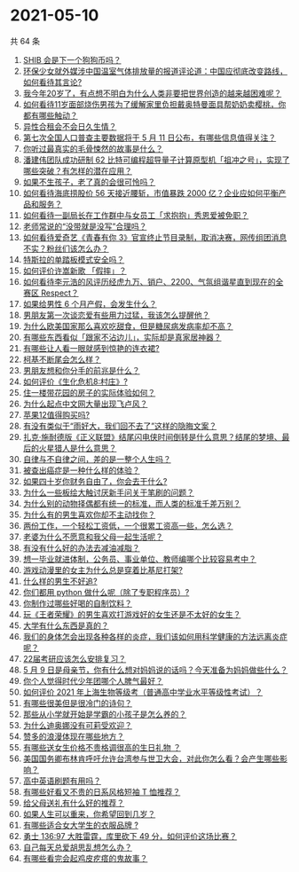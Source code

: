 # 2021-05-10

共 64 条

<!-- BEGIN -->
<!-- 最后更新时间 Mon May 10 2021 03:05:19 GMT+0800 (China Standard Time) -->

1. [SHIB 会是下一个狗狗币吗？](https://www.zhihu.com/question/455602405)
2. [环保少女就外媒涉中国温室气体排放量的报道评论道：中国应彻底改变路线，如何看待其言论?](https://www.zhihu.com/question/458454363)
3. [我今年20岁了，有点想不明白为什么人类非要把世界创造的越来越困难呢？](https://www.zhihu.com/question/452475296)
4. [如何看待11岁面部烧伤男孩为了缓解家里负担戴奥特曼面具帮奶奶卖樱桃，你都有哪些触动？](https://www.zhihu.com/question/458441722)
5. [异性合租会不会日久生情？](https://www.zhihu.com/question/295424569)
6. [第七次全国人口普查主要数据将于 5 月 11
   日公布，有哪些信息值得关注？](https://www.zhihu.com/question/458484293)
7. [你听过最真实的毛骨悚然的故事是什么？](https://www.zhihu.com/question/458168131)
8. [潘建伟团队成功研制 62
   比特可编程超导量子计算原型机「祖冲之号」，实现了哪些突破？有怎样的潜在应用？](https://www.zhihu.com/question/458402313)
9. [如果不生孩子，老了真的会很可怜吗？](https://www.zhihu.com/question/444313202)
10. [如何看待海底捞股价 56 天接近腰斩，市值暴跌 2000
    亿？企业应如何平衡产品和服务？](https://www.zhihu.com/question/458401875)
11. [如何看待一副局长在工作群中与女员工「求抱抱」秀恩爱被免职？](https://www.zhihu.com/question/458503250)
12. [老师常说的“没带就是没写”合理吗？](https://www.zhihu.com/question/457033055)
13. [如何看待爱奇艺《青春有你
    3》官宣终止节目录制，取消决赛，网传组团消息不实？粉丝们该怎么办？](https://www.zhihu.com/question/458528380)
14. [特斯拉的单踏板模式安全吗？](https://www.zhihu.com/question/457106227)
15. [如何评价许嵩新歌 「假摔」？](https://www.zhihu.com/question/458607627)
16. [如何看待李元浩的风评历经虎九万、销户、2200、气氛组谐星直到现在的全赛区
    Respect？](https://www.zhihu.com/question/458398300)
17. [如果给男性 6 个月产假，会发生什么？](https://www.zhihu.com/question/458379267)
18. [男朋友第一次谈恋爱有些用力过猛，我该怎么提醒他？](https://www.zhihu.com/question/419802297)
19. [为什么欧美国家那么喜欢吃甜食，但是糖尿病发病率却不高？](https://www.zhihu.com/question/418929439)
20. [有哪些东西看似「跟家不沾边儿」，实际却是真家居神器？](https://www.zhihu.com/question/454606011)
21. [有哪些让人看一眼就感到惊艳的连衣裙?](https://www.zhihu.com/question/383661922)
22. [柯基不断尾会怎么样？](https://www.zhihu.com/question/366868572)
23. [男朋友想和你分手的前兆是什么？](https://www.zhihu.com/question/23312889)
24. [如何评价《生化危机8:村庄》?](https://www.zhihu.com/question/401056274)
25. [住一楼带花园的房子的实际体验如何？](https://www.zhihu.com/question/24249319)
26. [为什么起点中文网大量出现飞卢风？](https://www.zhihu.com/question/454447604)
27. [苹果12值得购买吗?](https://www.zhihu.com/question/369674875)
28. [有没有类似于“雨好大，我们回不去了”这样的隐晦文案？](https://www.zhihu.com/question/445913131)
29. [扎克·施耐德版《正义联盟》结尾闪电侠时间倒转是什么意思？结尾的梦境、最后的火星猎人是什么意思？](https://www.zhihu.com/question/450098286)
30. [自律与不自律之间，差的是一整个人生吗？](https://www.zhihu.com/question/441394802)
31. [被查出癌症是一种什么样的体验？](https://www.zhihu.com/question/316703481)
32. [如果四十岁你财务自由了，你会去干什么?](https://www.zhihu.com/question/323042685)
33. [为什么一些板绘大触讨厌新手问关于笔刷的问题？](https://www.zhihu.com/question/29415580)
34. [为什么别的动物择偶都有统一的标准，而人类的标准千差万别？](https://www.zhihu.com/question/457515166)
35. [为什么有的男生喜欢你却不主动找你？](https://www.zhihu.com/question/328791863)
36. [两份工作，一个轻松工资低，一个很累工资高一些，怎么选？](https://www.zhihu.com/question/63557154)
37. [老婆为什么不愿意和我父母一起生活呢？](https://www.zhihu.com/question/458049398)
38. [有没有什么好的办法去减油减脂？](https://www.zhihu.com/question/455888186)
39. [想一毕业就进体制，公务员、事业单位、教师编哪个比较容易考中？](https://www.zhihu.com/question/456370248)
40. [游戏动漫里的女主为什么总是穿着比基尼打架?](https://www.zhihu.com/question/453352120)
41. [什么样的男生不好追?](https://www.zhihu.com/question/295115524)
42. [你们都用 python 做什么呢（除了专职程序员）?](https://www.zhihu.com/question/439442263)
43. [你制作过哪些好喝的自制饮料？](https://www.zhihu.com/question/23019168)
44. [玩《王者荣耀》的男生喜欢打游戏好的女生还是不太好的女生？](https://www.zhihu.com/question/457990985)
45. [大学有什么东西是真的？](https://www.zhihu.com/question/430807321)
46. [我们的身体怎会出现各种各样的炎症，我们该如何用科学健康的方法远离炎症呢？](https://www.zhihu.com/question/457066503)
47. [22届考研应该怎么安排复习？](https://www.zhihu.com/question/413326195)
48. [5 月 9
    日是母亲节，你有什么想对妈妈说的话吗？今天准备为妈妈做些什么？](https://www.zhihu.com/question/458478831)
49. [你个人觉得时代少年团哪个人脾气最好？](https://www.zhihu.com/question/452322693)
50. [如何评价 2021
    年上海生物等级考（普通高中学业水平等级性考试）？](https://www.zhihu.com/question/455464126)
51. [有哪些很美但是很冷门的诗句？](https://www.zhihu.com/question/375569001)
52. [那些从小学就开始是学霸的小孩子是怎么养的？](https://www.zhihu.com/question/427567462)
53. [为什么迪奥娜没有可莉受欢迎？](https://www.zhihu.com/question/458071219)
54. [赞多的浪漫体现在哪些地方？](https://www.zhihu.com/question/458459520)
55. [有哪些送女生价格不贵格调很高的生日礼物 ？](https://www.zhihu.com/question/277831030)
56. [美国国务卿布林肯呼吁允许台湾参与世卫大会，对此你怎么看？会产生哪些影响？](https://www.zhihu.com/question/458323936)
57. [高中英语刷题有用吗？](https://www.zhihu.com/question/312216212)
58. [有哪些好看又不贵的日系风格短袖 T 恤推荐？](https://www.zhihu.com/question/267880033)
59. [给父母送礼有什么好的推荐？](https://www.zhihu.com/question/27251347)
60. [如果人生可以重来，你希望回到几岁？](https://www.zhihu.com/question/457500157)
61. [有哪些适合女大学生的衣服品牌 ?](https://www.zhihu.com/question/37101521)
62. [勇士 136:97 大胜雷霆，库里砍下 49
    分，如何评价这场比赛？](https://www.zhihu.com/question/458480119)
63. [自己每天总爱胡思乱想怎么办？](https://www.zhihu.com/question/364386829)
64. [有哪些看完会起鸡皮疙瘩的鬼故事？](https://www.zhihu.com/question/447385140)

<!-- END -->
